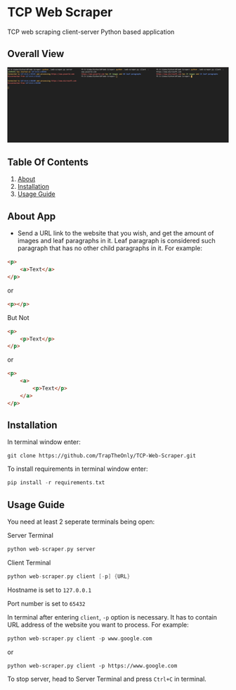 # TCP Web Scraper

TCP web scraping client-server Python based application

## Overall View

![Screeenshot](screenshot.png "Screenshot of Terminals")

## Table Of Contents

1. [About](https://github.com/TrapTheOnly/Test_Service#about-app)
2. [Installation](https://github.com/TrapTheOnly/Test_Service#installation)
3. [Usage Guide](https://github.com/TrapTheOnly/Test_Service#usage-guide)

## About App

- Send a URL link to the website that you wish, and get the amount of images and leaf paragraphs in it. Leaf paragraph is considered such paragraph that has no other child paragraphs in it. For example:

```HTML
<p>
    <a>Text</a>
</p>
```

or

```HTML
<p></p>
```

But Not

```HTML
<p>
    <p>Text</p>
</p>
```

or

```HTML
<p>
    <a>
        <p>Text</p>
    </a>
</p>
```

## Installation

In terminal window enter:

```
git clone https://github.com/TrapTheOnly/TCP-Web-Scraper.git
```

To install requirements in terminal window enter:

```C++
pip install -r requirements.txt
```

## Usage Guide

You need at least 2 seperate terminals being open:

Server Terminal

```C++
python web-scraper.py server
```

Client Terminal

```C++
python web-scraper.py client [-p] {URL}
```

Hostname is set to `127.0.0.1`

Port number is set to `65432`

In terminal after entering `client`, `-p` option is necessary. It has to contain URL address of the website you want to process. For example:

```C++
python web-scraper.py client -p www.google.com
```

or

```
python web-scraper.py client -p https://www.google.com
```

To stop server, head to Server Terminal and press `Ctrl+C` in terminal.
